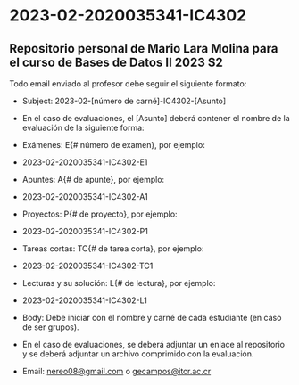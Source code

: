 # 2023-02-2020035341-IC4302
## Repositorio personal de Mario Lara Molina para el curso de Bases de Datos II 2023 S2

Todo email enviado al profesor debe seguir el siguiente formato:
- Subject: 2023-02-[número de carné]-IC4302-[Asunto]
- En el caso de evaluaciones, el [Asunto] deberá contener el nombre de la evaluación de la siguiente forma:
- Exámenes: E{# número de examen}, por ejemplo:
- 2023-02-2020035341-IC4302-E1
- Apuntes: A{# de apunte}, por ejemplo:
- 2023-02-2020035341-IC4302-A1
- Proyectos: P{# de proyecto}, por ejemplo:
- 2023-02-2020035341-IC4302-P1
- Tareas cortas: TC{# de tarea corta}, por ejemplo:
- 2023-02-2020035341-IC4302-TC1
- Lecturas y su solución: L{# de lectura}, por ejemplo:
- 2023-02-2020035341-IC4302-L1
- Body: Debe iniciar con el nombre y carné de cada estudiante (en caso de ser grupos).
- En el caso de evaluaciones, se deberá adjuntar un enlace al repositorio y se deberá adjuntar un archivo comprimido con la evaluación.

 - Email: nereo08@gmail.com o gecampos@itcr.ac.cr
